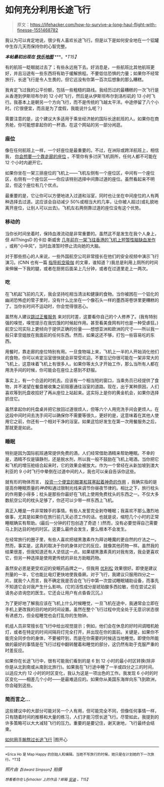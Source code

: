 # 如何充分利用长途飞行

> 原文：<https://lifehacker.com/how-to-survive-a-long-haul-flight-with-finesse-1551468782>

我认为可以肯定地说，很少有人喜欢长途飞行。但是以下是如何安全地在一个铝罐中生存几天而保持你的心智完整。



***本帖最初出现在*** [***快乐地图***](http://maphappy.org/2014/03/survive-long-haul-flight-finesse/) ***。**T15】*

有的航班一眨眼就过去了；有些永远拖下去。好消息是，一些航班比其他航班更好，并且沿途有一些东西将有助于缓解旅程。不要低估恐惧的力量；如果你不经常旅行，长途飞行是令人生畏的，但它远没有你第一百次后想象的那么糟糕。

我肯定飞过我的公平份额，包括一些粗糙的路线。我经历过的最糟糕的一次飞行是从香港到伊斯坦布尔的 12 小时飞行，然后是从伊斯坦布尔到洛杉矶的 13 小时飞行。我基本上是朝另一个方向飞行，而不是传统的飞越太平洋。中途停留了八个小时。(它很便宜，而且是为了度假，我能说什么呢？)

需要注意的是，这个建议大多适用于乘坐经济舱的国际长途航班的人。如果你在商务舱，你可能想拿起你的一杯酒，在这个网站的另一部分闲逛。

### 座位

像在任何航班上一样，一个好座位是最重要的。不过，在洲际或跨洋航班上，相信我， [你会想要一个靠走廊的座位](https://lifehacker.com/get-an-empty-seat-next-to-you-on-your-next-flight-by-bo-5900474) 。不管你有多讨厌飞机厕所，任何人都不可能在 12 个小时内避开它。

如果你坐在一架三排座位的飞机上——飞机左侧有一个座位区，中间有一个座位区，右侧有一个座位区——你应该特别选择中间靠过道的座位。虽然看起来不明显，但这个座位有几个优点。

最重要的是，它让你可以方便地进入过道和浴室，同时也让坐在中间座位的人有两种选择去过道。这应该会自动减少 50%或相当大的几率，让你被人超过(或礼貌地离开座位，让别人可以出去)。飞机左右两侧靠过道的座位没有这个优势。

### 移动的

当你长时间坐着时，保持血液流动是非常重要的。虽然这不是发生在我个人身上，但 AllThingsD 的卡拉·斯威舍 [几年前在一架飞往香港的飞机上短暂性脑缺血发作](http://allthingsd.com/20111019/what-not-to-do-in-hong-kong-trust-me-on-this-one/) ，或称“小中风”，当时血液暂时停止流向她的大脑。

对于那些担心的人来说，一些外国航空公司非常擅长在他们的安全视频中演示飞行演习。(CNN 也有一篇 [指导航空瑜伽](http://travel.cnn.com/sydney/visit/plane-yoga-18-exercises-healthy-flying-910157) 的文章，谁知道？)我总是利用上厕所的时间来伸展一下我的腿，或者在厨房后面呆上几分钟，或者在过道里走上一两次。

### 吃

在飞机起飞前的几天，我会坚持吃相当清淡和健康的食物。当你被困在一个铝化的幽闭恐怖症的管子里时，没有什么比坐在一个像石头一样的墨西哥卷饼里更糟糕的了。当你长时间不运动时，你会觉得很恶心。

虽然有人建议[跳过正餐服务](http://news.bbc.co.uk/2/hi/health/7414437.stm) 来对抗时差，这要看你自己的个人修养了。(我有特别强的嗅觉，嗅觉提示在我饥饿的时候起作用。甚至看美食网有时也是一种受虐狂。)航空公司实际上更倾向于提供正确的份量——想想亚洲和欧洲的尺寸——所以我一般只拿空姐放在我面前的任何东西。然而，如果这还不够，打包一些容易吃的东西。

用餐时，靠走廊的座位特别有用。一旦食物端上来，飞机上一半的人开始消化他们的食物，你可以肯定浴室很快就会非常受欢迎。不要忘记你很可能在一架非常大的飞机上，这意味着飞机上有很多人。如果你等太久才开始工作，那么当所有人都在用洗手间的时候，你可能会在座位上感到不舒服。

事实上，有一个合适的时机去。应该有一个相当短的窗口，当乘务员已经提供了食物，并不渴望在餐盘被收集之前阻塞通往浴室的道路。现在，出于某种原因，人们喜欢等到托盘收拾好了再从座位上站起来。这实际上是你的黄金机会，如果你选择抓住它。

虽然拿起你的托盘桌并把它放回过道很烦人，但等六个人用完洗手间会更烦人。在这段中间时间去洗手间可以确保你不需要等很久，更好的是，这意味着在其他人使用它之前，你还有一个相对干净的浴室。如果这恰好发生在第一次用餐服务之后，那就更是如此。

### 睡眠

特别是因为国际航班通常提供免费的酒，人们经常借助酒精来帮助睡眠。不幸的是，酒精不仅是镇静剂，还是脱水剂，所以我一般不鼓励在飞机上喝酒。当你把它和飞机的增压舱结合起来时，它的效果会被放大。作为一个曾经在从新加坡到澳大利亚的 9 小时飞行中晕倒在过道中间的人，我也可以亲自告诉你这些。

就有形的物体而言， [投资一个便宜的眼罩和耳塞起着神奇的作用](https://lifehacker.com/how-to-ensure-your-next-flight-doesnt-suck-995109244) ，我确实指的是提高你睡眠质量的*神奇*和通过限制光线来调节你昼夜节律的。相比之下，旅行枕头的作用要小得多；枕头是那些你最好在飞机上使用免费枕头的东西之一。不仅大多数航空公司的枕头足够了，你还可以少带一样东西上飞机。

真正入睡是一件非常棘手的事情。有些人发誓完全剥夺睡眠；我喜欢不那么激烈地做事，尤其是如果你在旅行前几天必须工作的话。也就是说，缩短几个小时的正常睡眠确实有帮助。(最后一分钟的打包创造了奇迹！)然而，没有必要觉得自己需要马上到达目的地的时区。这要么最终会发生，要么根本不会发生。

在经常旅行的圈子里，有些人喜欢把褪黑激素作为拜访睡魔的更自然的疗法之一。然而，事实是，这真的取决于你的身体对它的反应，就像其他药物一样。虽然我的结果很差，但我知道还有人坚信这一点。如果褪黑激素真的对我有效，我会更喜欢它，但另一种选择是使用更传统的非处方助眠药物。

虽然安必恩是更受欢迎的安眠药品牌之一，但我用 [优利松](https://www.amazon.com/dp/B002CVV1JO?asc_campaign=InlineText&asc_refurl=https://lifehacker.com/how-to-survive-a-long-haul-flight-with-finesse-1551468782&asc_source=&linkCode=ogi&psc=1&smid=ATVPDKIKX0DER&tag=kinjalifehackerlink-20&th=1) 效果很好。即使是建议剂量的一半，它也能比电灯更快地使我昏厥。对于飞行，我建议只服用四分之一片。就我个人而言，我不确定我是否会在飞行中第一次尝试睡眠辅助设备，而事先不知道它会对我产生什么影响。(它的活性成分是琥珀酸多西拉敏，但在尝试之前请务必咨询您的医生。它还会让用户有点昏昏沉沉。)

为了更好地了解我应该在飞机上什么时候睡觉，一旦飞机在途中，我通常会立即在手机上更改我的目的地的时间设置。虽然在整个飞行过程中完全处于无意识状态很有诱惑力，但全程睡觉也会打乱你的生物钟。

机组人员非常擅长在飞行中给出视觉提示；例如，他们会在休息的好时间调暗机舱灯，或者在特定的时间间隔将灯完全打开，并出现在你的面前。关键是，如果你不能完全同步你的身体，不要被吓到，而是在你需要的时候适当地睡觉。即使你所能做的最好的事情是在飞行过程中翻转醒着和睡觉的部分，这仍然有助于克服严重的时差反应。

如果你在长途飞行中，很有可能我们看到的是 6 到 12 小时的最小时区转换(除非你是从北到南或从南到北旅行)。如果我在飞行途中睡了一半或四分之三的时间，以适应大约 12 小时的时区变化，我认为这是一项出色的工作。我发现 6 小时的时区变化——相差几个小时——是最难适应的。如果你从美国东海岸向东飞到欧洲，你会碰到这些。

### 简而言之…

这些建议中的大部分可能对另一个人有用，但可能完全不同，但像任何事情一样，只有随着时间的推移和大量的练习，人们才能习惯长途飞行。尽管如此，我提到的许多策略可以大大减轻飞行的压力。重要的是要记住，谢天谢地，飞行最终会结束。

[如何用手腕熬过长途飞行](http://maphappy.org/2014/03/survive-long-haul-flight-finesse/) |图开心

* * *

<small>*Erica Ho 是 Map Happy 的创始人和编辑。当她不写旅行的时候，她只是在计划她的下一次旅行。*T3】</small>

*照片由*<small>*【Edward Simpson】*</small>*拍摄*

*<small>*想看看你在 Lifehacker 上的作品？邮箱*</small> [<small>*安迪*</small>](mailto:andy@lifehacker.com) <small>*。*T15】</small>*